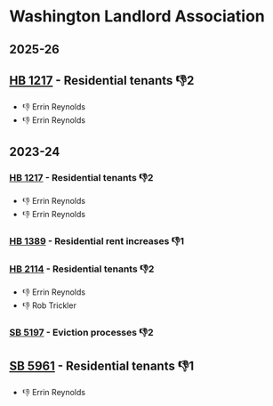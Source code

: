 # Washington Landlord Association
## 2025-26

## [HB 1217](/bill/2025-26/hb/1217/) - Residential tenants  👎2 
* 👎 Errin Reynolds
* 👎 Errin Reynolds

## 2023-24

### [HB 1217](/bill/2023-24/hb/1217/) - Residential tenants  👎2 
* 👎 Errin Reynolds
* 👎 Errin Reynolds

### [HB 1389](/bill/2023-24/hb/1389/) - Residential rent increases  👎1 

### [HB 2114](/bill/2023-24/hb/2114/) - Residential tenants  👎2 
* 👎 Errin Reynolds
* 👎 Rob Trickler

### [SB 5197](/bill/2023-24/sb/5197/) - Eviction processes  👎2 

## [SB 5961](/bill/2023-24/sb/5961/) - Residential tenants  👎1 
* 👎 Errin Reynolds
